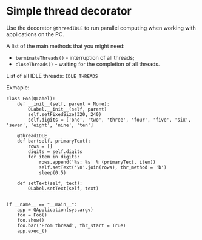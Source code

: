 # Simple thread decorator

Use the decorator `@threadIDLE` to run parallel computing when working with applications on the PC.

A list of the main methods that you might need:
- `terminateThreads()` - interruption of all threads;
- `closeThreads()` - waiting for the completion of all threads.

List of all IDLE threads: `IDLE_THREADS`

Exmaple:
```
class Foo(QLabel):
    def __init__(self, parent = None):
        QLabel.__init__(self, parent)
        self.setFixedSize(320, 240)
        self.digits = ['one', 'two', 'three', 'four', 'five', 'six', 'seven', 'eight', 'nine', 'ten']

    @threadIDLE
    def bar(self, primaryText):
        rows = []
        digits = self.digits
        for item in digits:
            rows.append('%s: %s' % (primaryText, item))
            self.setText('\n'.join(rows), thr_method = 'b')
            sleep(0.5)

    def setText(self, text):
        QLabel.setText(self, text)


if __name__ == "__main__":
    app = QApplication(sys.argv)
    foo = Foo()
    foo.show()
    foo.bar('From thread', thr_start = True)
    app.exec_()
```
